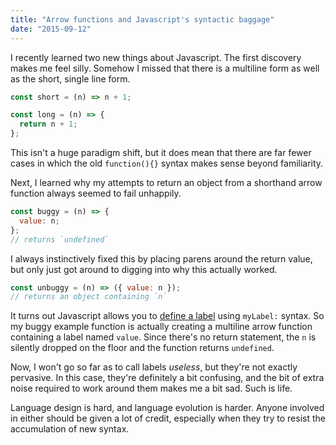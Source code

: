 ```yaml
---
title: "Arrow functions and Javascript's syntactic baggage"
date: "2015-09-12"
---
```


I recently learned two new things about Javascript. The first discovery makes me feel silly. Somehow I missed that there is a multiline form as well as the short, single line form.

```js
const short = (n) => n + 1;

const long = (n) => {
  return n + 1;
};
```

This isn't a huge paradigm shift, but it does mean that there are far fewer cases in which the old `function(){}` syntax makes sense beyond familiarity.

<!-- more -->

Next, I learned why my attempts to return an object from a shorthand arrow function always seemed to fail unhappily.

```js
const buggy = (n) => {
  value: n;
};
// returns `undefined`
```

I always instinctively fixed this by placing parens around the return value, but only just got around to digging into why this actually worked.

```js
const unbuggy = (n) => ({ value: n });
// returns an object containing `n`
```

It turns out Javascript allows you to [define a label](https://developer.mozilla.org/en-US/docs/Web/JavaScript/Reference/Statements/label) using `myLabel:` syntax. So my buggy example function is actually creating a multiline arrow function containing a label named `value`. Since there's no return statement, the `n` is silently dropped on the floor and the function returns `undefined`.

Now, I won't go so far as to call labels _useless_, but they're not exactly pervasive. In this case, they're definitely a bit confusing, and the bit of extra noise required to work around them makes me a bit sad. Such is life.

Language design is hard, and language evolution is harder. Anyone involved in either should be given a lot of credit, especially when they try to resist the accumulation of new syntax.
